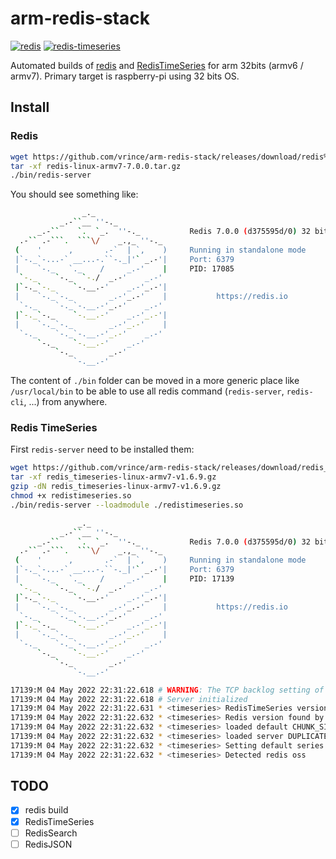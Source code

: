 # arm-redis-stack

[![redis](https://github.com/vrince/arm-redis-stack/actions/workflows/redis.yml/badge.svg)](https://github.com/vrince/arm-redis-stack/actions/workflows/redis.yml)
[![redis-timeseries](https://github.com/vrince/arm-redis-stack/actions/workflows/redis-timeseries.yml/badge.svg)](https://github.com/vrince/arm-redis-stack/actions/workflows/redis-timeseries.yml)

Automated builds of [redis](https://github.com/redis/redis) and [RedisTimeSeries](https://github.com/RedisTimeSeries/RedisTimeSeries) for arm 32bits (armv6 / armv7). Primary target is raspberry-pi using 32 bits OS.

## Install

### Redis

```bash
wget https://github.com/vrince/arm-redis-stack/releases/download/redis%2F7.0.0/redis-linux-armv7-7.0.0.tar.gz
tar -xf redis-linux-armv7-7.0.0.tar.gz 
./bin/redis-server
```

You should see something like:

```bash
                _._                                                  
           _.-``__ ''-._                                             
      _.-``    `.  `_.  ''-._           Redis 7.0.0 (d375595d/0) 32 bit
  .-`` .-```.  ```\/    _.,_ ''-._                                  
 (    '      ,       .-`  | `,    )     Running in standalone mode
 |`-._`-...-` __...-.``-._|'` _.-'|     Port: 6379
 |    `-._   `._    /     _.-'    |     PID: 17085
  `-._    `-._  `-./  _.-'    _.-'                                   
 |`-._`-._    `-.__.-'    _.-'_.-'|                                  
 |    `-._`-._        _.-'_.-'    |           https://redis.io       
  `-._    `-._`-.__.-'_.-'    _.-'                                   
 |`-._`-._    `-.__.-'    _.-'_.-'|                                  
 |    `-._`-._        _.-'_.-'    |                                  
  `-._    `-._`-.__.-'_.-'    _.-'                                   
      `-._    `-.__.-'    _.-'                                       
          `-._        _.-'                                           
              `-.__.-'              
```

The content of `./bin` folder can be moved in a more generic place like `/usr/local/bin` to be able to use all redis command (`redis-server`, `redis-cli`, ...) from anywhere.

### Redis TimeSeries

First `redis-server` need to be installed them:

```bash
wget https://github.com/vrince/arm-redis-stack/releases/download/redis_timeseries%2Fv1.6.9/redis_timeseries-linux-armv7-v1.6.9.gz
tar -xf redis_timeseries-linux-armv7-v1.6.9.gz
gzip -dN redis_timeseries-linux-armv7-v1.6.9.gz
chmod +x redistimeseries.so 
./bin/redis-server --loadmodule ./redistimeseries.so
```

```bash
               _._                                                  
           _.-``__ ''-._                                             
      _.-``    `.  `_.  ''-._           Redis 7.0.0 (d375595d/0) 32 bit
  .-`` .-```.  ```\/    _.,_ ''-._                                  
 (    '      ,       .-`  | `,    )     Running in standalone mode
 |`-._`-...-` __...-.``-._|'` _.-'|     Port: 6379
 |    `-._   `._    /     _.-'    |     PID: 17139
  `-._    `-._  `-./  _.-'    _.-'                                   
 |`-._`-._    `-.__.-'    _.-'_.-'|                                  
 |    `-._`-._        _.-'_.-'    |           https://redis.io       
  `-._    `-._`-.__.-'_.-'    _.-'                                   
 |`-._`-._    `-.__.-'    _.-'_.-'|                                  
 |    `-._`-._        _.-'_.-'    |                                  
  `-._    `-._`-.__.-'_.-'    _.-'                                   
      `-._    `-.__.-'    _.-'                                       
          `-._        _.-'                                           
              `-.__.-'                                               

17139:M 04 May 2022 22:31:22.618 # WARNING: The TCP backlog setting of 511 cannot be enforced because /proc/sys/net/core/somaxconn is set to the lower value of 128.
17139:M 04 May 2022 22:31:22.618 # Server initialized
17139:M 04 May 2022 22:31:22.631 * <timeseries> RedisTimeSeries version 10609, git_sha=f36e5a703dc9a2487880087a34f6cb0e56d9a459
17139:M 04 May 2022 22:31:22.632 * <timeseries> Redis version found by RedisTimeSeries : 7.0.0 - oss
17139:M 04 May 2022 22:31:22.632 * <timeseries> loaded default CHUNK_SIZE_BYTES policy: 4096
17139:M 04 May 2022 22:31:22.632 * <timeseries> loaded server DUPLICATE_POLICY: block
17139:M 04 May 2022 22:31:22.632 * <timeseries> Setting default series ENCODING to: compressed
17139:M 04 May 2022 22:31:22.632 * <timeseries> Detected redis oss
```

## TODO

* [x] redis build
* [x] RedisTimeSeries
* [ ] RedisSearch
* [ ] RedisJSON
